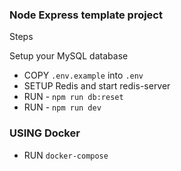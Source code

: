 ### Node Express template project

Steps

Setup your MySQL database
- COPY `.env.example` into `.env`
- SETUP Redis and start redis-server
- RUN - `npm run db:reset`
- RUN - `npm run dev`

### USING Docker

- RUN `docker-compose`